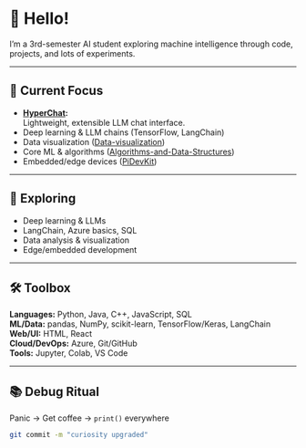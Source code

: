 # 👋 Hello!

I’m a 3rd-semester AI student exploring machine intelligence through code, projects, and lots of experiments.

---

## 🚀 Current Focus

- **[HyperChat](https://github.com/Rengeten1/HyperChat):**  
  Lightweight, extensible LLM chat interface.
- Deep learning & LLM chains (TensorFlow, LangChain)
- Data visualization ([Data-visualization](https://github.com/Rengeten1/Data-visualization))
- Core ML & algorithms ([Algorithms-and-Data-Structures](https://github.com/Rengeten1/Algorithms-and-Data-Structures))
- Embedded/edge devices ([PiDevKit](https://github.com/Rengeten1/PiDevKit))

---

## 🌱 Exploring

- Deep learning & LLMs
- LangChain, Azure basics, SQL
- Data analysis & visualization
- Edge/embedded development

---

## 🛠️ Toolbox

**Languages:** Python, Java, C++, JavaScript, SQL  
**ML/Data:** pandas, NumPy, scikit-learn, TensorFlow/Keras, LangChain  
**Web/UI:** HTML, React  
**Cloud/DevOps:** Azure, Git/GitHub  
**Tools:** Jupyter, Colab, VS Code  

---

## 📚 Debug Ritual

Panic → Get coffee → `print()` everywhere

```bash
git commit -m "curiosity upgraded"
```
```
